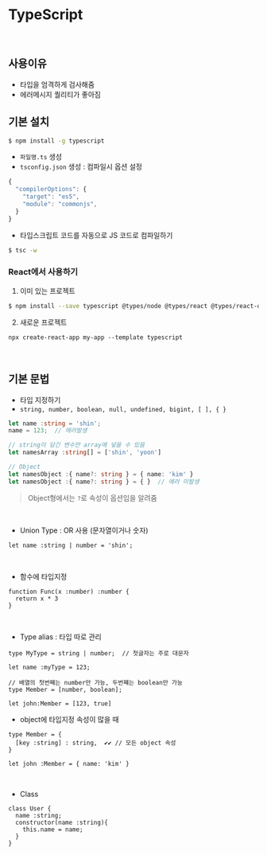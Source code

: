 # TypeScript

​    

## 사용이유

- 타입을 엄격하게 검사해줌
- 에러메시지 퀄리티가 좋아짐



## 기본 설치

```bash
$ npm install -g typescript
```

- `파일명.ts` 생성
- `tsconfig.json` 생성 : 컴파일시 옵션 설정

```typescript
{
  "compilerOptions": {
    "target": "es5",
    "module": "commonjs",
  }
}
```

- 타입스크립트 코드를 자동으로 JS 코드로 컴파일하기 

```bash
$ tsc -w
```



### React에서 사용하기

1. 이미 있는 프로젝트

```bash
$ npm install --save typescript @types/node @types/react @types/react-dom @types/jest
```

2. 새로운 프로젝트

```bas 
npx create-react-app my-app --template typescript
```

​    

## 기본 문법

- 타입 지정하기
- `string, number, boolean, null, undefined, bigint, [ ], { }`

```typescript
let name :string = 'shin';
name = 123;  // 에러발생

// string이 담긴 변수만 array에 넣을 수 있음
let namesArray :string[] = ['shin', 'yoon']

// Object
let namesObject :{ name?: string } = { name: 'kim' }
let namesObject :{ name?: string } = { }  // 에러 미발생
```

> Object형에서는 `?`로 속성이 옵션임을 알려줌

​    

- Union Type : OR 사용 (문자열이거나 숫자)

```tsx
let name :string | number = 'shin'; 
```

​     

- 함수에 타입지정

```tsx
function Func(x :number) :number {
  return x * 3
}
```

​    

- Type alias : 타입 따로 관리

```tsx
type MyType = string | number;  // 첫글자는 주로 대문자

let name :myType = 123;
```

```tsx
// 배열의 첫번째는 number만 가능, 두번쨰는 boolean만 가능
type Member = [number, boolean];

let john:Member = [123, true]
```

- object에 타입지정 속성이 많을 때

```tsx
type Member = {
  [key :string] : string,  ✔️✔️ // 모든 object 속성
}

let john :Member = { name: 'kim' }
```

​    

- Class

```tsx
class User {
  name :string;
  constructor(name :string){
    this.name = name;
  }
}
```

